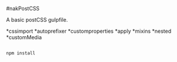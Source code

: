 #nakPostCSS

A basic postCSS gulpfile.

*cssimport
*autoprefixer
*customproperties
*apply
*mixins
*nested
*customMedia

<pre>
<code>
npm install
</code>
</pre>

